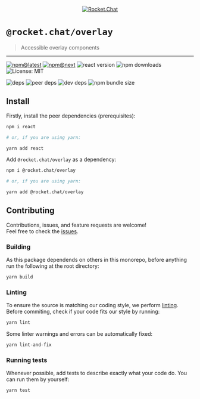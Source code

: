 <!--header-->

<p align="center">
  <a href="https://rocket.chat" title="Rocket.Chat">
    <img src="https://github.com/RocketChat/Rocket.Chat.Artwork/raw/master/Logos/2020/png/logo-horizontal-red.png" alt="Rocket.Chat" />
  </a>
</p>

# `@rocket.chat/overlay`

> Accessible overlay components

---

[![npm@latest](https://img.shields.io/npm/v/@rocket.chat/overlay/latest?style=flat-square)](https://www.npmjs.com/package/@rocket.chat/icons/v/latest) [![npm@next](https://img.shields.io/npm/v/@rocket.chat/overlay/next?style=flat-square)](https://www.npmjs.com/package/@rocket.chat/icons/v/next) ![react version](https://img.shields.io/npm/dependency-version/@rocket.chat/overlay/peer/react?style=flat-square) ![npm downloads](https://img.shields.io/npm/dw/@rocket.chat/overlay?style=flat-square) ![License: MIT](https://img.shields.io/npm/l/@rocket.chat/overlay?style=flat-square)

![deps](https://img.shields.io/david/RocketChat/fuselage?path=packages%2Foverlay&style=flat-square) ![peer deps](https://img.shields.io/david/peer/RocketChat/fuselage?path=packages%2Foverlay&style=flat-square) ![dev deps](https://img.shields.io/david/dev/RocketChat/fuselage?path=packages%2Foverlay&style=flat-square) ![npm bundle size](https://img.shields.io/bundlephobia/min/@rocket.chat/overlay?style=flat-square)

<!--/header-->

## Install

<!--install-->

Firstly, install the peer dependencies (prerequisites):

```sh
npm i react

# or, if you are using yarn:

yarn add react
```

Add `@rocket.chat/overlay` as a dependency:

```sh
npm i @rocket.chat/overlay

# or, if you are using yarn:

yarn add @rocket.chat/overlay
```

<!--/install-->

## Contributing

<!--contributing(msg)-->

Contributions, issues, and feature requests are welcome!<br />
Feel free to check the [issues](https://github.com/RocketChat/fuselage/issues).

<!--/contributing(msg)-->

### Building

As this package dependends on others in this monorepo, before anything run the following at the root directory:

<!--yarn(build)-->

```sh
yarn build
```

<!--/yarn(build)-->

### Linting

To ensure the source is matching our coding style, we perform [linting](<https://en.wikipedia.org/wiki/Lint_(software)>).
Before commiting, check if your code fits our style by running:

<!--yarn(lint)-->

```sh
yarn lint
```

<!--/yarn(lint)-->

Some linter warnings and errors can be automatically fixed:

<!--yarn(lint-and-fix)-->

```sh
yarn lint-and-fix
```

<!--/yarn(lint-and-fix)-->

### Running tests

Whenever possible, add tests to describe exactly what your code do. You can run them by yourself:

<!--yarn(test)-->

```sh
yarn test
```

<!--/yarn(test)-->
